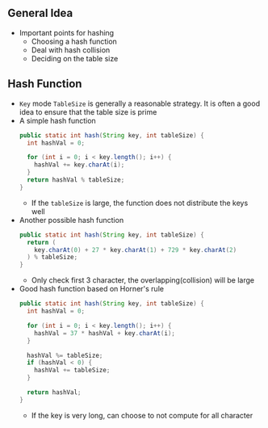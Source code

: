 ## General Idea

- Important points for hashing
  - Choosing a hash function 
  - Deal with hash collision
  - Deciding on the table size

## Hash Function

- `Key` mode `TableSize` is generally a reasonable strategy. It is often a good idea to ensure that the table size is prime
- A simple hash function
  ```java
  public static int hash(String key, int tableSize) {
    int hashVal = 0;

    for (int i = 0; i < key.length(); i++) {
      hashVal += key.charAt(i);
    }
    return hashVal % tableSize;
  }
  ```
  - If the `tableSize` is large, the function does not distribute the keys well
- Another possible hash function
  ```java
  public static int hash(String key, int tableSize) {
    return (
      key.charAt(0) + 27 * key.charAt(1) + 729 * key.charAt(2)
    ) % tableSize;
  }
  ```
  - Only check first 3 character, the overlapping(collision) will be large
- Good hash function based on Horner's rule
  ```java
  public static int hash(String key, int tableSize) {
    int hashVal = 0;

    for (int i = 0; i < key.length(); i++) {
      hashVal = 37 * hashVal + key.charAt(i);
    }

    hashVal %= tableSize;
    if (hashVal < 0) {
      hashVal += tableSize;
    }

    return hashVal;
  }
  ```
  - If the key is very long, can choose to not compute for all character